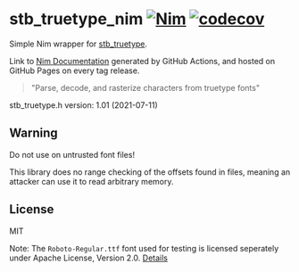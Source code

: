 # stb_truetype_nim [![Nim](https://github.com/JohnDoneth/stb_truetype_nim/actions/workflows/nim.yml/badge.svg)](https://github.com/JohnDoneth/stb_truetype_nim/actions/workflows/nim.yml) [![codecov](https://codecov.io/gh/JohnDoneth/stb_truetype_nim/branch/main/graph/badge.svg?token=PV9R9NBJYM)](https://codecov.io/gh/JohnDoneth/stb_truetype_nim)

Simple Nim wrapper for [stb_truetype](https://github.com/nothings/stb).

Link to [Nim Documentation](https://johndoneth.github.io/stb_truetype_nim/stb_truetype.html)
generated by GitHub Actions, and hosted on GitHub Pages on every tag release.

> "Parse, decode, and rasterize characters from truetype fonts"

stb_truetype.h version: 1.01 (2021-07-11)

## Warning

Do not use on untrusted font files!

This library does no range checking of the offsets found in files, meaning an
attacker can use it to read arbitrary memory.

## License

MIT

Note: The `Roboto-Regular.ttf` font used for testing is licensed seperately
under Apache License, Version 2.0. [Details](https://fonts.google.com/specimen/Roboto#license)
